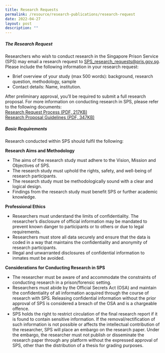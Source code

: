 ```yaml
---
title: Research Requests
permalink: /resource/research-publications/research-request
date: 2022-04-27
layout: post
description: ""
---
```

##### **The Research Request**<br>
Researchers who wish to conduct research in the Singapore Prison Service (SPS) may email a research request to SPS_research_requests@pris.gov.sg. Please include the following information in your research request:

*  Brief overview of your study (max 500 words): background, research question, methodology, sample
*  Contact details: Name, institution.

After preliminary approval, you’ll be required to submit a full research proposal. For more information on conducting research in SPS, please refer to the following documents:<br>
[Research Request Process (PDF, 217KB)](/files/research-request-process-picture-2017-final.pdf)<br>
[Research Proposal Guidelines (PDF, 347KB)](/files/research-proposal-guidelines-2017-final.pdf)

##### **Basic Requirements**<br>
Research conducted within SPS should fulfil the following:

**Research Aims and Methodology**<br>
* The aims of the research study must adhere to the Vision, Mission and Objectives of SPS.
* The research study must uphold the rights, safety, and well-being of research participants.
* The research study must be methodologically sound with a clear and logical design.
* Findings from the research study must benefit SPS or further academic knowledge.

**Professional Ethics**
* Researchers must understand the limits of confidentiality. The researcher’s disclosure of official information may be mandated to prevent known danger to participants or to others or due to legal requirements.
* Researchers must store all data securely and ensure that the data is coded in a way that maintains the confidentiality and anonymity of research participants.
* Illegal and unwarranted disclosures of confidential information to inmates must be avoided.

**Considerations for Conducting Research in SPS**
* The researcher must be aware of and accommodate the constraints of conducting research in a prison/forensic setting.
* Researchers must abide by the Official Secrets Act (OSA) and maintain the confidentiality of all information acquired through the course of research with SPS. Releasing confidential information without the prior approval of SPS is considered a breach of the OSA and is a chargeable offence.
*  SPS holds the right to restrict circulation of the final research report if it is found to contain sensitive information. If the removal/rectification of such information is not possible or affects the intellectual contribution of the researcher, SPS will place an embargo on the research paper. Under the embargo, the researcher must not publish or disseminate the research paper through any platform without the expressed approval of SPS, other than the distribution of a thesis for grading purposes.